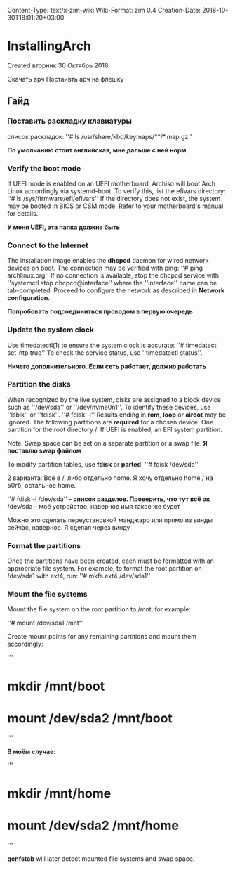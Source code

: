 Content-Type: text/x-zim-wiki
Wiki-Format: zim 0.4
Creation-Date: 2018-10-30T18:01:20+03:00

# InstallingArch
Created вторник 30 Октябрь 2018

Скачать арч
Постаивть арч на флешку

## Гайд 

### Поставить раскладку клавиатуры 
список раскладок:
''# ls /usr/share/kbd/keymaps/**/*.map.gz''

**По умолчанию стоит английская, мне дальше с ней норм**

### Verify the boot mode 
If UEFI mode is enabled on an UEFI motherboard, Archiso will boot Arch Linux accordingly via systemd-boot. To verify this, list the efivars directory:
''# ls /sys/firmware/efi/efivars''
If the directory does not exist, the system may be booted in BIOS or CSM mode. Refer to your motherboard's manual for details. 

**У меня UEFI, эта папка должна быть**

### Connect to the Internet 
The installation image enables the **dhcpcd** daemon for wired network devices on boot. The connection may be verified with ping:
''# ping archlinux.org''
If no connection is available, stop the dhcpcd service with ''systemctl stop dhcpcd@interface'' where the ''interface'' name can be tab-completed. Proceed to configure the network as described in **Network configuration**.

**Попробовать подсоединиться проводом в первую очередь**

### Update the system clock 
Use timedatectl(1) to ensure the system clock is accurate:
''# timedatectl set-ntp true''
To check the service status, use ''timedatectl status''. 

**Ничего дополнительного. Если сеть работает, должно работать**

### Partition the disks 
When recognized by the live system, disks are assigned to a block device such as ''/dev/sda'' or ''/dev/nvme0n1''. To identify these devices, use ''lsblk'' or ''fdisk''.
''# fdisk -l''
Results ending in **rom**, **loop** or **airoot** may be ignored.
The following partitions are **required** for a chosen device:
	One partition for the root directory /.
	If UEFI is enabled, an EFI system partition.

Note: Swap space can be set on a separate partition or a swap file.
**Я поставлю swap файлом**

To modify partition tables, use **fdisk** or **parted**.
''# fdisk /dev/sda''

2 варианта:
Всё в /, либо отдельно home.
Я хочу отдельно home
/ на 50гб, остальное home.

''# fdisk -l /dev/sda''
**- список разделов. Проверить, что тут всё ок**
/dev/sda - моё устройство, наверное имя такое же будет

Можно это сделать переустановкой манджаро или прямо из винды сейчас, наверное. Я сделал через винду

### Format the partitions 

Once the partitions have been created, each must be formatted with an appropriate file system. For example, to format the root partition on /dev/sda1 with ext4, run:
''# mkfs.ext4 /dev/sda1''

### Mount the file systems 

Mount the file system on the root partition to /mnt, for example:

''# mount /dev/sda1 /mnt''

Create mount points for any remaining partitions and mount them accordingly:

'''
# mkdir /mnt/boot
# mount /dev/sda2 /mnt/boot
'''


**В моём случае:**

'''
# mkdir /mnt/home
# mount /dev/sda2 /mnt/home
'''


**genfstab** will later detect mounted file systems and swap space. 

